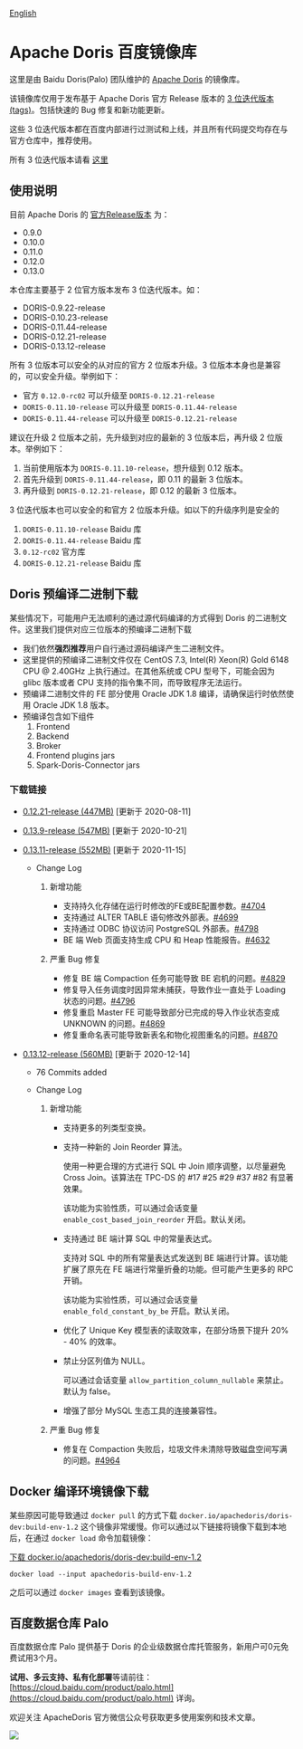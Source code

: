 [English](https://github.com/baidu-doris/incubator-doris/blob/master/README_EN.md)

# Apache Doris 百度镜像库

这里是由 Baidu Doris(Palo) 团队维护的 [Apache Doris](https://github.com/apache/incubator-doris) 的镜像库。

该镜像库仅用于发布基于 Apache Doris 官方 Release 版本的 [3 位迭代版本(tags)](https://semver.org/lang/zh-CN/)。包括快速的 Bug 修复和新功能更新。

这些 3 位迭代版本都在百度内部进行过测试和上线，并且所有代码提交均存在与官方仓库中，推荐使用。

所有 3 位迭代版本请看 [这里](https://github.com/baidu-doris/incubator-doris/tags)

## 使用说明

目前 Apache Doris 的 [官方Release版本](https://github.com/apache/incubator-doris/tags) 为：

* 0.9.0
* 0.10.0
* 0.11.0
* 0.12.0
* 0.13.0

本仓库主要基于 2 位官方版本发布 3 位迭代版本。如：

* DORIS-0.9.22-release
* DORIS-0.10.23-release
* DORIS-0.11.44-release
* DORIS-0.12.21-release
* DORIS-0.13.12-release

所有 3 位版本可以安全的从对应的官方 2 位版本升级。3 位版本本身也是兼容的，可以安全升级。举例如下：

* 官方 `0.12.0-rc02` 可以升级至 `DORIS-0.12.21-release`
* `DORIS-0.11.10-release` 可以升级至 `DORIS-0.11.44-release`
* `DORIS-0.11.44-release` 可以升级至 `DORIS-0.12.21-release`

建议在升级 2 位版本之前，先升级到对应的最新的 3 位版本后，再升级 2 位版本。举例如下：

1. 当前使用版本为 `DORIS-0.11.10-release`，想升级到 0.12 版本。
2. 首先升级到 `DORIS-0.11.44-release`，即 0.11 的最新 3 位版本。
3. 再升级到 `DORIS-0.12.21-release`，即 0.12 的最新 3 位版本。

3 位迭代版本也可以安全的和官方 2 位版本升级。如以下的升级序列是安全的

1. `DORIS-0.11.10-release`  Baidu 库
2. `DORIS-0.11.44-release`  Baidu 库
3. `0.12-rc02`  官方库
4. `DORIS-0.12.21-release`  Baidu 库

## Doris 预编译二进制下载

某些情况下，可能用户无法顺利的通过源代码编译的方式得到 Doris 的二进制文件。这里我们提供对应三位版本的预编译二进制下载

* 我们依然**强烈推荐**用户自行通过源码编译产生二进制文件。
* 这里提供的预编译二进制文件仅在 CentOS 7.3, Intel(R) Xeon(R) Gold 6148 CPU @ 2.40GHz 上执行通过。在其他系统或 CPU 型号下，可能会因为 glibc 版本或者 CPU 支持的指令集不同，而导致程序无法运行。
* 预编译二进制文件的 FE 部分使用 Oracle JDK 1.8 编译，请确保运行时依然使用 Oracle JDK 1.8 版本。
* 预编译包含如下组件
    1. Frontend
    2. Backend
    3. Broker
    4. Frontend plugins jars
    5. Spark-Doris-Connector jars

### 下载链接

* [0.12.21-release (447MB)](https://palo-cloud-repo-bd.bd.bcebos.com/baidu-doris-release/DORIS-0.12.21-release.tar.gz) [更新于 2020-08-11]
* [0.13.9-release (547MB)](https://palo-cloud-repo-bd.bd.bcebos.com/baidu-doris-release/DORIS-0.13.9-release.tar.gz) [更新于 2020-10-21]
* [0.13.11-release (552MB)](https://palo-cloud-repo-bd.bd.bcebos.com/baidu-doris-release/DORIS-0.13.11-release.tar.gz) [更新于 2020-11-15]

    * Change Log

        1. 新增功能

            * 支持持久化存储在运行时修改的FE或BE配置参数。[#4704](https://github.com/apache/incubator-doris/pull/4704)
            * 支持通过 ALTER TABLE 语句修改外部表。[#4699](https://github.com/apache/incubator-doris/pull/4699)
            * 支持通过 ODBC 协议访问 PostgreSQL 外部表。[#4798](https://github.com/apache/incubator-doris/pull/4798)
            * BE 端 Web 页面支持生成 CPU 和 Heap 性能报告。[#4632](https://github.com/apache/incubator-doris/pull/4632)

        2. 严重 Bug 修复

            * 修复 BE 端 Compaction 任务可能导致 BE 宕机的问题。[#4829](https://github.com/apache/incubator-doris/pull/4829)
            * 修复导入任务调度时因异常未捕获，导致作业一直处于 Loading 状态的问题。[#4796](https://github.com/apache/incubator-doris/pull/4796)
            * 修复重启 Master FE 可能导致部分已完成的导入作业状态变成 UNKNOWN 的问题。[#4869](https://github.com/apache/incubator-doris/pull/4869)
            * 修复重命名表可能导致新表名和物化视图重名的问题。[#4870](https://github.com/apache/incubator-doris/pull/4870)

* [0.13.12-release (560MB)](https://palo-cloud-repo-bd.bd.bcebos.com/baidu-doris-release/DORIS-0.13.12-release.tar.gz) [更新于 2020-12-14]

    * 76 Commits added
    * Change Log

        1. 新增功能

            * 支持更多的列类型变换。
            * 支持一种新的 Join Reorder 算法。

                使用一种更合理的方式进行 SQL 中 Join 顺序调整，以尽量避免 Cross Join。该算法在 TPC-DS 的 #17 #25 #29 #37 #82 有显著效果。
                
                该功能为实验性质，可以通过会话变量 `enable_cost_based_join_reorder` 开启。默认关闭。

            * 支持通过 BE 端计算 SQL 中的常量表达式。

                支持对 SQL 中的所有常量表达式发送到 BE 端进行计算。该功能扩展了原先在 FE 端进行常量折叠的功能。但可能产生更多的 RPC 开销。

                该功能为实验性质，可以通过会话变量 `enable_fold_constant_by_be` 开启。默认关闭。

            * 优化了 Unique Key 模型表的读取效率，在部分场景下提升 20% - 40% 的效率。

            * 禁止分区列值为 NULL。

                可以通过会话变量 `allow_partition_column_nullable` 来禁止。默认为 false。

            * 增强了部分 MySQL 生态工具的连接兼容性。
            
        2. 严重 Bug 修复

            * 修复在 Compaction 失败后，垃圾文件未清除导致磁盘空间写满的问题。[#4964](https://github.com/apache/incubator-doris/pull/4964)

## Docker 编译环境镜像下载

某些原因可能导致通过 `docker pull` 的方式下载 `docker.io/apachedoris/doris-dev:build-env-1.2` 这个镜像非常缓慢。你可以通过以下链接将镜像下载到本地后，在通过 `docker load` 命令加载镜像：

[下载 docker.io/apachedoris/doris-dev:build-env-1.2](https://palo-cloud-repo-bd.bd.bcebos.com/baidu-doris-release/apachedoris-build-env-1.2)

`docker load --input apachedoris-build-env-1.2`

之后可以通过 `docker images` 查看到该镜像。

## 百度数据仓库 Palo

百度数据仓库 Palo 提供基于 Doris 的企业级数据仓库托管服务，新用户可0元免费试用3个月。

**试用、多云支持、私有化部署**等请前往：[https://cloud.baidu.com/product/palo.html](https://cloud.baidu.com/product/palo.html) 详询。

欢迎关注 ApacheDoris 官方微信公众号获取更多使用案例和技术文章。

![](https://github.com/baidu-doris/incubator-doris/blob/master/docs/resources/doris-wechat.jpg)
